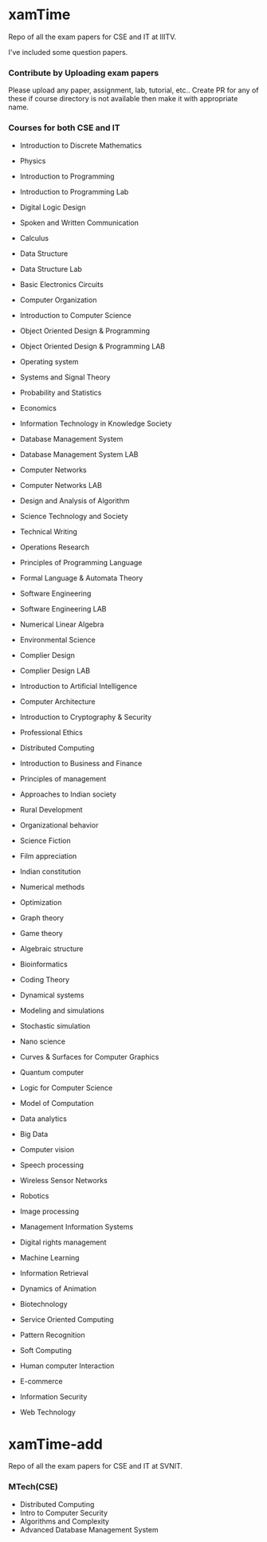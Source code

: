 # xamTime
Repo of all the exam papers for CSE and IT at IIITV.

I've included some question papers.

### Contribute by Uploading exam papers
Please upload any paper, assignment, lab, tutorial, etc.. 
Create PR for any of these if course directory is not available then make it with appropriate name.

### Courses for both CSE and IT

- Introduction to Discrete Mathematics
- Physics
- Introduction to Programming
- Introduction to Programming Lab
- Digital Logic Design
- Spoken and Written Communication

- Calculus
- Data Structure
- Data Structure Lab
- Basic Electronics Circuits
- Computer Organization
- Introduction to Computer Science

- Object Oriented Design & Programming
- Object Oriented Design & Programming LAB
- Operating system
- Systems and Signal Theory
- Probability and Statistics
- Economics
- Information Technology in Knowledge Society

- Database Management System
- Database Management System LAB
- Computer Networks
- Computer Networks LAB
- Design and Analysis of Algorithm
- Science Technology and Society
- Technical Writing
- Operations Research

- Principles of Programming Language
- Formal Language & Automata Theory
- Software Engineering
- Software Engineering LAB
- Numerical Linear Algebra
- Environmental Science

- Complier Design
- Complier Design LAB
- Introduction to Artificial Intelligence
- Computer Architecture
- Introduction to Cryptography & Security

- Professional Ethics
- Distributed Computing

- Introduction to Business and Finance
- Principles of management
- Approaches to Indian society
- Rural Development
- Organizational behavior
- Science Fiction
- Film appreciation
- Indian constitution

- Numerical methods
- Optimization
- Graph theory
- Game theory
- Algebraic structure
- Bioinformatics
- Coding Theory
- Dynamical systems
- Modeling and simulations
- Stochastic simulation
- Nano science
- Curves & Surfaces for Computer Graphics
- Quantum computer
- Logic for Computer Science
- Model of Computation
- Data analytics
- Big Data
- Computer vision
- Speech processing
- Wireless Sensor Networks
- Robotics
- Image processing
- Management Information Systems
- Digital rights management
- Machine Learning
- Information Retrieval
- Dynamics of Animation
- Biotechnology
- Service Oriented Computing
- Pattern Recognition
- Soft Computing
- Human computer Interaction
- E-commerce
- Information Security
- Web Technology



# xamTime-add
Repo of all the exam papers for CSE and IT at SVNIT.

### MTech(CSE)
- Distributed Computing
- Intro to Computer Security
- Algorithms and Complexity
- Advanced Database Management System

